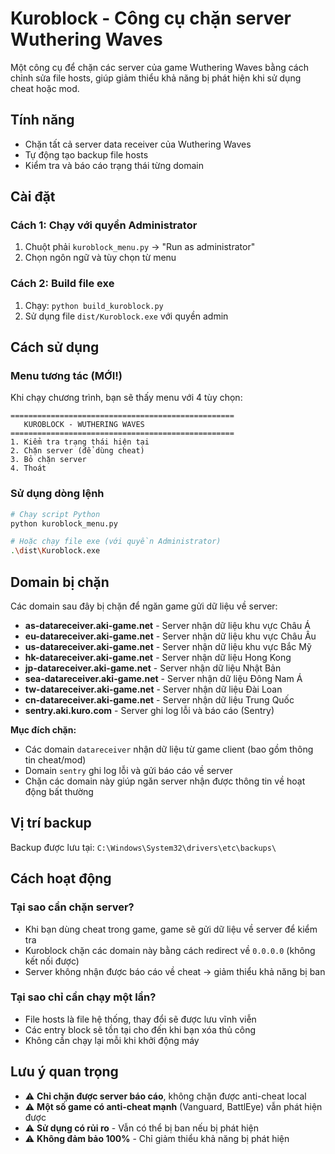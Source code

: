 # Kuroblock - Công cụ chặn server Wuthering Waves

Một công cụ để chặn các server của game Wuthering Waves bằng cách chỉnh sửa file hosts, giúp giảm thiểu khả năng bị phát hiện khi sử dụng cheat hoặc mod.

## Tính năng

- Chặn tất cả server data receiver của Wuthering Waves
- Tự động tạo backup file hosts
- Kiểm tra và báo cáo trạng thái từng domain

## Cài đặt

### Cách 1: Chạy với quyền Administrator
1. Chuột phải `kuroblock_menu.py` → "Run as administrator"
2. Chọn ngôn ngữ và tùy chọn từ menu

### Cách 2: Build file exe
1. Chạy: `python build_kuroblock.py`
2. Sử dụng file `dist/Kuroblock.exe` với quyền admin

## Cách sử dụng

### Menu tương tác (MỚI!)
Khi chạy chương trình, bạn sẽ thấy menu với 4 tùy chọn:

```
==================================================
   KUROBLOCK - WUTHERING WAVES
==================================================
1. Kiểm tra trạng thái hiện tại
2. Chặn server (để dùng cheat)
3. Bỏ chặn server
4. Thoát
```


### Sử dụng dòng lệnh
```bash
# Chạy script Python
python kuroblock_menu.py

# Hoặc chạy file exe (với quyền Administrator)
.\dist\Kuroblock.exe
```

## Domain bị chặn

Các domain sau đây bị chặn để ngăn game gửi dữ liệu về server:

- **as-datareceiver.aki-game.net** - Server nhận dữ liệu khu vực Châu Á
- **eu-datareceiver.aki-game.net** - Server nhận dữ liệu khu vực Châu Âu  
- **us-datareceiver.aki-game.net** - Server nhận dữ liệu khu vực Bắc Mỹ
- **hk-datareceiver.aki-game.net** - Server nhận dữ liệu Hong Kong
- **jp-datareceiver.aki-game.net** - Server nhận dữ liệu Nhật Bản
- **sea-datareceiver.aki-game.net** - Server nhận dữ liệu Đông Nam Á
- **tw-datareceiver.aki-game.net** - Server nhận dữ liệu Đài Loan
- **cn-datareceiver.aki-game.net** - Server nhận dữ liệu Trung Quốc
- **sentry.aki.kuro.com** - Server ghi log lỗi và báo cáo (Sentry)

**Mục đích chặn:**
- Các domain `datareceiver` nhận dữ liệu từ game client (bao gồm thông tin cheat/mod)
- Domain `sentry` ghi log lỗi và gửi báo cáo về server
- Chặn các domain này giúp ngăn server nhận được thông tin về hoạt động bất thường

## Vị trí backup

Backup được lưu tại: `C:\Windows\System32\drivers\etc\backups\`

## Cách hoạt động

### Tại sao cần chặn server?
- Khi bạn dùng cheat trong game, game sẽ gửi dữ liệu về server để kiểm tra
- Kuroblock chặn các domain này bằng cách redirect về `0.0.0.0` (không kết nối được)
- Server không nhận được báo cáo về cheat → giảm thiểu khả năng bị ban

### Tại sao chỉ cần chạy một lần?
- File hosts là file hệ thống, thay đổi sẽ được lưu vĩnh viễn
- Các entry block sẽ tồn tại cho đến khi bạn xóa thủ công
- Không cần chạy lại mỗi khi khởi động máy

## Lưu ý quan trọng

- ⚠️ **Chỉ chặn được server báo cáo**, không chặn được anti-cheat local
- ⚠️ **Một số game có anti-cheat mạnh** (Vanguard, BattlEye) vẫn phát hiện được
- ⚠️ **Sử dụng có rủi ro** - Vẫn có thể bị ban nếu bị phát hiện
- ⚠️ **Không đảm bảo 100%** - Chỉ giảm thiểu khả năng bị phát hiện
